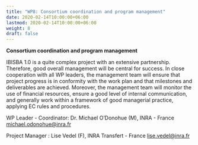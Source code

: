 ```yaml
---
title: "WP8: Consortium coordination and program management"
date: 2020-02-14T10:00:00+06:00
lastmod: 2020-02-14T10:00:00+06:00
weight: 8
draft: false
---
```


**Consortium coordination and program management**

IBISBA 1.0 is a quite complex project with an extensive partnership. Therefore, good overall management will be central for success. In close cooperation with all WP leaders, the management team will ensure that project progress is in conformity with the work plan and that milestones and deliverables are achieved. Moreover, the management team will monitor the use of financial resources, ensure a good level of internal communication, and generally work within a framework of good managerial practice, applying EC rules and procedures.

WP Leader - Coordinator: Dr. Michael O’Donohue (M), INRA - France
[michael.odonohue@inra.fr](mailto:michael.odonohue@inra.fr) 

Project Manager : Lise Vedel (F), INRA Transfert - France
[lise.vedel@inra.fr](mailto:lise.vedel@inra.fr) 
